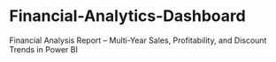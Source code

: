 # Financial-Analytics-Dashboard
Financial Analysis Report – Multi-Year Sales, Profitability, and Discount Trends in Power BI
